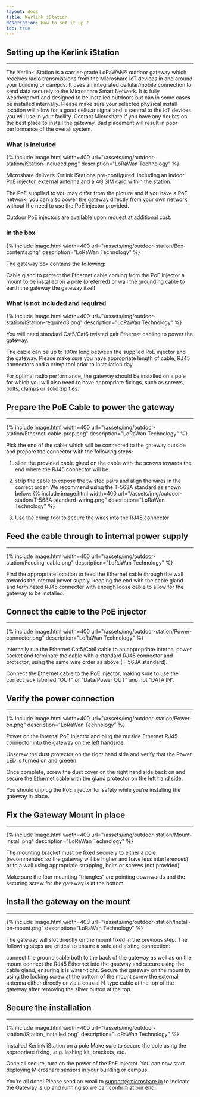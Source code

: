 ```yaml
---
layout: docs
title: Kerlink iStation
description: How to set it up ?
toc: true
---
```


## Setting up the Kerlink iStation
---------------------------------------

The Kerlink iStation is a carrier-grade LoRaWAN® outdoor gateway which receives radio transmissions from the Microshare IoT devices in and around your building or campus. It uses an integrated cellular/mobile connection to send data securely to the Microshare Smart Network. It is fully weatherproof and designed to be installed outdoors but can in some cases be installed internally.
Please make sure your selected physical install location will allow for a good cellular signal and is central to the IoT devices you will use in your facility. Contact Microshare if you have any doubts on the best place to install the gateway. Bad placement will result in poor performance of the overall system.

### What is included

{% include image.html width=400 url="/assets/img/outdoor-station/iStation-included.png" description="LoRaWan Technology" %}

Microshare delivers Kerlink iStations pre-configured, including an indoor PoE injector, external antenna and a 4G SIM card within the station.

The PoE supplied to you may differ from the picture and if you have a PoE network, you can also power the gateway directly from your own network without the need to use the PoE injector provided.

Outdoor PoE injectors are available upon request at additional cost.

### In the box

{% include image.html width=400 url="/assets/img/outdoor-station/Box-contents.png" description="LoRaWan Technology" %}

The gateway box contains the following:

Cable gland to protect the Ethernet cable coming from the PoE injector
a mount to be installed on a pole (preferred) or wall
the grounding cable to earth the gateway
the gateway itself


### What is not included and required

{% include image.html width=400 url="/assets/img/outdoor-station/iStation-required3.png" description="LoRaWan Technology" %}

You will need standard Cat5/Cat6 twisted pair Ethernet cabling to power the gateway.

The cable can be up to 100m long between the supplied PoE injector and the gateway. Please make sure you have appropriate length of cable, RJ45 connectors and a crimp tool prior to installation day.

For optimal radio performance, the gateway should be installed on a pole for which you will also need to have appropriate fixings, such as screws, bolts, clamps or solid zip ties.

## Prepare the PoE Cable to power the gateway
---------------------------------------

{% include image.html width=400 url="/assets/img/outdoor-station/Ethernet-cable-prep.png" description="LoRaWan Technology" %}


Pick the end of the cable which will be connected to the gateway outside and prepare the connector with the following steps:

1. slide the provided cable gland on the cable with the screws towards the end where the RJ45 connector will be.

2. strip the cable to expose the twisted pairs and align the wires in the correct order. We recommend using the T-568A standard as shown below:
{% include image.html width=400 url="/assets/img/outdoor-station/T-568A-standard-wiring.png" description="LoRaWan Technology" %}
3. Use the crimp tool to secure the wires into the RJ45 connector

## Feed the cable through to internal power supply
---------------------------------------

{% include image.html width=400 url="/assets/img/outdoor-station/Feeding-cable.png" description="LoRaWan Technology" %}

Find the appropriate location to feed the Ethernet cable through the wall towards the internal power supply, keeping the end with the cable gland and terminated RJ45 connector with enough loose cable to allow for the gateway to be installed.


## Connect the cable to the PoE injector
---------------------------------------

{% include image.html width=400 url="/assets/img/outdoor-station/Power-connector.png" description="LoRaWan Technology" %}

Internally run the Ethernet Cat5/Cat6 cable to an appropriate internal power socket and terminate the cable with a standard RJ45 connector and protector, using the same wire order as above (T-568A standard).

Connect the Ethernet cable to the PoE injector, making sure to use the correct jack labelled “OUT” or “Data/Power OUT” and not “DATA IN”.


## Verify the power connection
---------------------------------------

{% include image.html width=400 url="/assets/img/outdoor-station/Power-on.png" description="LoRaWan Technology" %}


Power on the internal PoE injector and plug the outside Ethernet RJ45 connector into the gateway on the left handside.

Unscrew the dust protector on the right hand side and verify that the Power LED is turned on and greeen.

Once complete, screw the dust cover on the right hand side back on and secure the Ethernet cable with the gland protector on the left hand side.

You should unplug the PoE injector for safety while you’re installing the gateway in place.


## Fix the Gateway Mount in place
---------------------------------------

{% include image.html width=400 url="/assets/img/outdoor-station/Mount-install.png" description="LoRaWan Technology" %}


The mounting bracket must be fixed securely to either a pole (recommended so the gateway will be higher and have less interferences) or to a wall using appropriate strapping, bolts or screws (not provided).

Make sure the four mounting “triangles” are pointing downwards and the securing screw for the gateway is at the bottom.

## Install the gateway on the mount
---------------------------------------

{% include image.html width=400 url="/assets/img/outdoor-station/Install-on-mount.png" description="LoRaWan Technology" %}


The gateway will slot directly on the mount fixed in the previous step. The following steps are critical to ensure a safe and alsting connection:

connect the ground cable both to the back of the gateway as well as on the mount
connect the RJ45 Ethernet into the gateway and secure using the cable gland, ensuring it is water-tight.
Secure the gateway on the mount by using the locking screw at the bottom of the mount
screw the external antenna either directly or via a coaxial N-type cable at the top of the gateway after removing the silver button at the top.

## Secure the installation
---------------------------------------

{% include image.html width=400 url="/assets/img/outdoor-station/iStation_installed.png" description="LoRaWan Technology" %}

Installed Kerlink iStation on a pole
Make sure to secure the pole using the appropriate fixing, .e.g. lashing kit, brackets, etc.

Once all secure, turn on the power of the PoE injector. You can now start deploying Microshare sensors in your building or campus.

You’re all done! Please send an email to support@microshare.io to indicate the Gateway is up and running so we can confirm at our end.